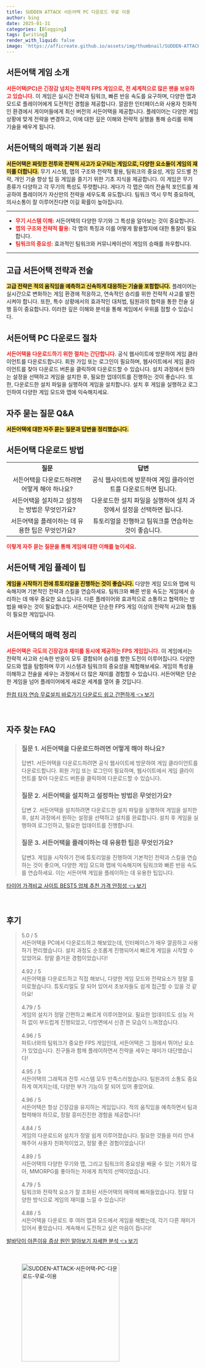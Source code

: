 ```yaml
---
title: SUDDEN ATTACK 서든어택 PC 다운로드 무료 이용
author: bing
date: 2025-01-31
categories: [Blogging]
tags: [writing]
render_with_liquid: false
image: 'https://afficreate.github.io/assets/img/thumbnail/SUDDEN-ATTACK-서든어택-PC-다운로드-무료-이용.webp'
---
```



<h2 id='서든어택-게임소개'>서든어택 게임 소개</h2>

<p><b><span style="color: #ee2323;">서든어택(PC)은 긴장감 넘치는 전략적 FPS 게임으로, 전 세계적으로 많은 팬을 보유하고 있습니다.</span></b> 이 게임은 실시간 전략과 팀워크, 빠른 반응 속도를 요구하며, 다양한 맵과 모드로 플레이어에게 도전적인 경험을 제공합니다. 깔끔한 인터페이스와 사용자 친화적인 환경에서 게이머들에게 최신 버전의 서든어택을 제공합니다. 플레이어는 다양한 게임 상황에 맞게 전략을 변경하고, 이에 대한 깊은 이해와 전략적 실행을 통해 승리를 위해 기술을 배우게 됩니다.</p>

<h2 id='게임매력과-기본원리'>서든어택의 매력과 기본 원리</h2>

<p><b><span style="background-color: #ffe066;">서든어택은 짜릿한 전투와 전략적 사고가 요구되는 게임으로, 다양한 요소들이 게임의 재미를 더합니다.</span></b> 무기 시스템, 맵의 구조와 전략적 활용, 팀워크의 중요성, 게임 모드별 전략, 개인 기술 향상 팁 등 게임을 즐기기 위한 기초 지식을 제공합니다. 이 게임은 무기 종류가 다양하고 각 무기의 특성도 뚜렷합니다. 게다가 각 맵은 여러 전술적 포인트를 제공하여 플레이어가 자신만의 전략을 세우도록 유도합니다. 팀워크 역시 무척 중요하여, 의사소통이 잘 이루어진다면 이길 확률이 높아집니다.</p>

<hr />

<ul>
    <li><b><span style="color: #ee2323;">무기 시스템 이해:</span></b> 서든어택의 다양한 무기와 그 특성을 알아보는 것이 중요합니다.</li>
    <li><b><span style="color: #ee2323;">맵의 구조와 전략적 활용:</span></b> 각 맵의 특징과 이를 어떻게 활용할지에 대한 통찰이 필요합니다.</li>
    <li><b><span style="color: #ee2323;">팀워크의 중요성:</span></b> 효과적인 팀워크와 커뮤니케이션이 게임의 승패를 좌우합니다.</li>
</ul>

<hr />

<h2 id='고급전략-전술'>고급 서든어택 전략과 전술</h2>

<p><b><span style="background-color: #ffe066;">고급 전략은 적의 움직임을 예측하고 신속하게 대응하는 기술을 포함합니다.</span></b> 플레이어는 실시간으로 변화하는 게임 환경에 적응하고, 연속적인 승리를 위한 전략적 사고를 발전시켜야 합니다. 또한, 특수 상황에서의 효과적인 대처법, 팀원과의 협력을 통한 전술 실행 등이 중요합니다. 이러한 깊은 이해와 분석을 통해 게임에서 우위를 점할 수 있습니다.</p>

<h2 id='서든어택-PC-다운로드절차'>서든어택 PC 다운로드 절차</h2>

<p><b><span style="color: #ee2323;">서든어택을 다운로드하기 위한 절차는 간단합니다.</span></b> 공식 웹사이트에 방문하여 게임 클라이언트를 다운로드합니다. 회원 가입 또는 로그인이 필요하며, 웹사이트에서 게임 클라이언트를 찾아 다운로드 버튼을 클릭하여 다운로드할 수 있습니다. 설치 과정에서 원하는 설정을 선택하고 게임을 설치한 후, 필요한 업데이트를 진행하는 것이 좋습니다. 또한, 다운로드한 설치 파일을 실행하여 게임을 설치합니다. 설치 후 게임을 실행하고 로그인하여 다양한 게임 모드와 맵에 익숙해지세요.</p>

<h2 id='자주-묻는-질문-QnA'>자주 묻는 질문 Q&A</h2>

<p><b><span style="background-color: #ffe066;">서든어택에 대한 자주 묻는 질문과 답변을 정리했습니다.</span></b></p>

<h2 id='다운로드-방법'>서든어택 다운로드 방법</h2>

<table>
    <tr>
        <td style="text-align: center; height: 17px;"><b>질문</b></td>
        <td style="text-align: center; height: 17px;"><b>답변</b></td>
    </tr>
    <tr>
        <td style="text-align: center; height: 17px;">서든어택을 다운로드하려면 어떻게 해야 하나요?</td>
        <td style="text-align: center; height: 17px;">공식 웹사이트에 방문하여 게임 클라이언트를 다운로드하면 됩니다.</td>
    </tr>
    <tr>
        <td style="text-align: center; height: 17px;">서든어택을 설치하고 설정하는 방법은 무엇인가요?</td>
        <td style="text-align: center; height: 17px;">다운로드한 설치 파일을 실행하여 설치 과정에서 설정을 선택하면 됩니다.</td>
    </tr>
    <tr>
        <td style="text-align: center; height: 17px;">서든어택을 플레이하는 데 유용한 팁은 무엇인가요?</td>
        <td style="text-align: center; height: 17px;">튜토리얼을 진행하고 팀워크를 연습하는 것이 좋습니다.</td>
    </tr>
</table>

<p><b><span style="color: #ee2323;">이렇게 자주 묻는 질문을 통해 게임에 대한 이해를 높이세요.</span></b></p>

<h2 id='게임-플레이-팁'>서든어택 게임 플레이 팁</h2>

<p><b><span style="background-color: #ffe066;">게임을 시작하기 전에 튜토리얼을 진행하는 것이 좋습니다.</span></b> 다양한 게임 모드와 맵에 익숙해지며 기본적인 전략과 스킬을 연습하세요. 팀워크와 빠른 반응 속도는 게임에서 승리하는 데 매우 중요한 요소입니다. 다른 플레이어와 효과적으로 소통하고 협력하는 방법을 배우는 것이 필요합니다. 서든어택은 단순한 FPS 게임 이상의 전략적 사고와 협동이 필요한 게임입니다.</p>

<h2 id='결론'>서든어택의 매력 정리</h2>

<p><b><span style="color: #ee2323;">서든어택은 극도의 긴장감과 재미를 동시에 제공하는 FPS 게임입니다.</span></b> 이 게임에서는 전략적 사고와 신속한 반응이 모두 결합되어 승리를 향한 도전이 이루어집니다. 다양한 모드와 맵을 탐험하며 무기 시스템과 팀워크의 중요성을 체험해보세요. 게임의 특성을 이해하고 전술을 세우는 과정에서 더 많은 재미를 경험할 수 있습니다. 서든어택은 단순한 게임을 넘어 플레이어에게 새로운 세계를 열어 줄 것입니다.</p>


<p><a class="click-button" title="한컴 타자 연습 무료설치 바로가기 다운로드 쉽고 간편하게" href="https://afficreate.github.io/posts/%ED%95%9C%EC%BB%B4-%ED%83%80%EC%9E%90-%EC%97%B0%EC%8A%B5-%EB%AC%B4%EB%A3%8C%EC%84%A4%EC%B9%98-%EB%B0%94%EB%A1%9C%EA%B0%80%EA%B8%B0-%EB%8B%A4%EC%9A%B4%EB%A1%9C%EB%93%9C-%EC%89%BD%EA%B3%A0-%EA%B0%84%ED%8E%B8%ED%95%98%EA%B2%8C/" rel="dofollow">한컴 타자 연습 무료설치 바로가기 다운로드 쉽고 간편하게 👈 보기</a></p><br>
<h2 id='자주_찾는_FAQ'>자주 찾는 FAQ</h2>
<div itemscope="" itemtype="https://schema.org/FAQPage"> 
<blockquote> 
<div itemscope="" itemprop="mainEntity" itemtype="https://schema.org/Question"> 
<h3 itemprop="name">질문 1. 서든어택을 다운로드하려면 어떻게 해야 하나요?</h3> 
<div itemscope="" itemprop="acceptedAnswer" itemtype="https://schema.org/Answer"> 
<span itemprop="text"> 
<p>답변1. 서든어택을 다운로드하려면 공식 웹사이트에 방문하여 게임 클라이언트를 다운로드합니다. 회원 가입 또는 로그인이 필요하며, 웹사이트에서 게임 클라이언트를 찾아 다운로드 버튼을 클릭하여 다운로드할 수 있습니다.</p> 
</span> 
</div> 
</div> 

<div itemscope="" itemprop="mainEntity" itemtype="https://schema.org/Question"> 
<h3 itemprop="name">질문 2. 서든어택을 설치하고 설정하는 방법은 무엇인가요?</h3> 
<div itemscope="" itemprop="acceptedAnswer" itemtype="https://schema.org/Answer"> 
<span itemprop="text"> 
<p>답변 2. 서든어택을 설치하려면 다운로드한 설치 파일을 실행하여 게임을 설치한 후, 설치 과정에서 원하는 설정을 선택하고 설치를 완료합니다. 설치 후 게임을 실행하여 로그인하고, 필요한 업데이트를 진행합니다.</p> 
</span> 
</div> 
</div> 

<div itemscope="" itemprop="mainEntity" itemtype="https://schema.org/Question"> 
<h3 itemprop="name">질문 3. 서든어택을 플레이하는 데 유용한 팁은 무엇인가요?</h3> 
<div itemscope="" itemprop="acceptedAnswer" itemtype="https://schema.org/Answer"> 
<span itemprop="text"> 
<p>답변3. 게임을 시작하기 전에 튜토리얼을 진행하여 기본적인 전략과 스킬을 연습하는 것이 좋으며, 다양한 게임 모드와 맵에 익숙해지며 팀워크와 빠른 반응 속도를 연습하세요. 이는 서든어택 게임을 플레이하는 데 유용한 팁입니다.</p> 
</span> 
</div> 
</div> 
</blockquote> 
</div> 
<p><a class="click-button" title="타이어 가격비교 사이트 BEST5 업체 추천 가격 안정성" href="https://afficreate.github.io/posts/%ED%83%80%EC%9D%B4%EC%96%B4-%EA%B0%80%EA%B2%A9%EB%B9%84%EA%B5%90-%EC%82%AC%EC%9D%B4%ED%8A%B8-BEST5-%EC%97%85%EC%B2%B4-%EC%B6%94%EC%B2%9C-%EA%B0%80%EA%B2%A9-%EC%95%88%EC%A0%95%EC%84%B1/" rel="dofollow">타이어 가격비교 사이트 BEST5 업체 추천 가격 안정성 👈 보기</a></p><br>
<h2 id='후기'>후기</h2>
<div itemscope itemtype="https://schema.org/Product">
  <blockquote>
  <div itemprop="review" itemscope itemtype="https://schema.org/Review">
      <div itemprop="reviewRating" itemscope itemtype="https://schema.org/Rating"> <span itemprop="ratingValue">5.0</span> / <span itemprop="bestRating">5</span> </div>
      <span itemprop="reviewBody">서든어택을 PC에서 다운로드하고 해보았는데, 인터페이스가 매우 깔끔하고 사용하기 편리했습니다. 설치 과정도 순조롭게 진행되어서 빠르게 게임을 시작할 수 있었어요. 정말 즐거운 경험이었습니다!</span>
  </div>
  <br>
  <div itemprop="review" itemscope itemtype="https://schema.org/Review">
      <div itemprop="reviewRating" itemscope itemtype="https://schema.org/Rating"> <span itemprop="ratingValue">4.92</span> / <span itemprop="bestRating">5</span> </div>
      <span itemprop="reviewBody">서든어택을 다운로드하고 직접 해보니, 다양한 게임 모드와 전략요소가 정말 흥미로웠습니다. 튜토리얼도 잘 되어 있어서 초보자들도 쉽게 접근할 수 있을 것 같아요!</span>
  </div>
  <br>
  <div itemprop="review" itemscope itemtype="https://schema.org/Review">
      <div itemprop="reviewRating" itemscope itemtype="https://schema.org/Rating"> <span itemprop="ratingValue">4.79</span> / <span itemprop="bestRating">5</span> </div>
      <span itemprop="reviewBody">게임의 설치가 정말 간편하고 빠르게 이루어졌어요. 필요한 업데이트도 성능 저하 없이 부드럽게 진행되었고, 다방면에서 신경 쓴 모습이 느껴졌습니다.</span>
  </div>
  <br>
  <div itemprop="review" itemscope itemtype="https://schema.org/Review">
      <div itemprop="reviewRating" itemscope itemtype="https://schema.org/Rating"> <span itemprop="ratingValue">4.96</span> / <span itemprop="bestRating">5</span> </div>
      <span itemprop="reviewBody">파트너와의 팀워크가 중요한 FPS 게임인데, 서든어택은 그 점에서 뛰어난 요소가 있었습니다. 친구들과 함께 플레이하면서 전략을 세우는 재미가 대단했습니다!</span>
  </div>
  <br>
  <div itemprop="review" itemscope itemtype="https://schema.org/Review">
      <div itemprop="reviewRating" itemscope itemtype="https://schema.org/Rating"> <span itemprop="ratingValue">4.95</span> / <span itemprop="bestRating">5</span> </div>
      <span itemprop="reviewBody">서든어택의 그래픽과 전투 시스템 모두 만족스러웠습니다. 팀원과의 소통도 중요하게 여겨지는데, 다양한 부가 기능이 잘 되어 있어 좋았어요.</span>
  </div>
  <br>
  <div itemprop="review" itemscope itemtype="https://schema.org/Review">
      <div itemprop="reviewRating" itemscope itemtype="https://schema.org/Rating"> <span itemprop="ratingValue">4.96</span> / <span itemprop="bestRating">5</span> </div>
      <span itemprop="reviewBody">서든어택은 항상 긴장감을 유지하는 게임입니다. 적의 움직임을 예측하면서 팀과 협력해야 하므로, 정말 흥미진진한 경험을 제공합니다!</span>
  </div>
  <br>
  <div itemprop="review" itemscope itemtype="https://schema.org/Review">
      <div itemprop="reviewRating" itemscope itemtype="https://schema.org/Rating"> <span itemprop="ratingValue">4.84</span> / <span itemprop="bestRating">5</span> </div>
      <span itemprop="reviewBody">게임의 다운로드와 설치가 정말 쉽게 이루어졌습니다. 필요한 것들을 미리 안내해주어 사용자 친화적이었고, 정말 좋은 경험이었습니다!</span>
  </div>
  <br>
  <div itemprop="review" itemscope itemtype="https://schema.org/Review">
      <div itemprop="reviewRating" itemscope itemtype="https://schema.org/Rating"> <span itemprop="ratingValue">4.89</span> / <span itemprop="bestRating">5</span> </div>
      <span itemprop="reviewBody">서든어택의 다양한 무기와 맵, 그리고 팀워크의 중요성을 배울 수 있는 기회가 많아, MMORPG를 좋아하는 저에게 최적의 선택이었습니다.</span>
  </div>
  <br>
  <div itemprop="review" itemscope itemtype="https://schema.org/Review">
      <div itemprop="reviewRating" itemscope itemtype="https://schema.org/Rating"> <span itemprop="ratingValue">4.79</span> / <span itemprop="bestRating">5</span> </div>
      <span itemprop="reviewBody">팀워크와 전략적 요소가 잘 조화된 서든어택의 매력에 빠져들었습니다. 정말 다양한 방식으로 게임의 재미를 느낄 수 있습니다!</span>
  </div>
  <br>
  <div itemprop="review" itemscope itemtype="https://schema.org/Review">
      <div itemprop="reviewRating" itemscope itemtype="https://schema.org/Rating"> <span itemprop="ratingValue">4.88</span> / <span itemprop="bestRating">5</span> </div>
      <span itemprop="reviewBody">서든어택을 다운로드 후 여러 맵과 모드에서 게임을 해봤는데, 각기 다른 재미가 있어서 좋았습니다. 계속해서 도전하고 싶은 마음이 듭니다!</span>
  </div>
  </blockquote>
</div>
<p><a class="click-button" title="발바닥이 아픈이유 증상 원인 알아보기 자세한 분석" href="https://afficreate.github.io/posts/%EB%B0%9C%EB%B0%94%EB%8B%A5%EC%9D%B4-%EC%95%84%ED%94%88%EC%9D%B4%EC%9C%A0-%EC%A6%9D%EC%83%81-%EC%9B%90%EC%9D%B8-%EC%95%8C%EC%95%84%EB%B3%B4%EA%B8%B0-%EC%9E%90%EC%84%B8%ED%95%9C-%EB%B6%84%EC%84%9D/" rel="dofollow">발바닥이 아픈이유 증상 원인 알아보기 자세한 분석 👈 보기</a></p><br>
<figure class="image"><img src="https://afficreate.github.io/assets/img/thumbnail/SUDDEN-ATTACK-서든어택-PC-다운로드-무료-이용.webp" alt="SUDDEN-ATTACK-서든어택-PC-다운로드-무료-이용" width="256" height="256"></figure>